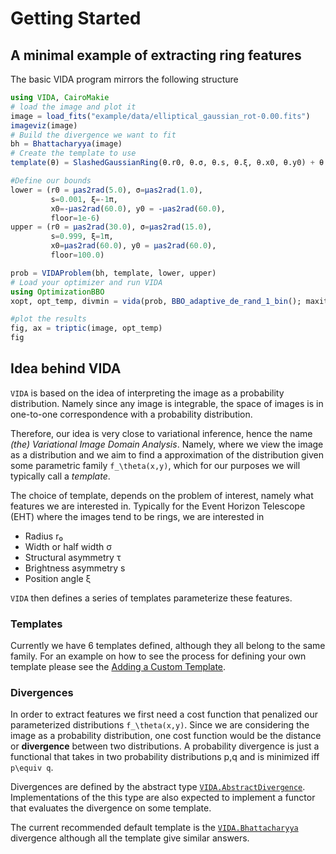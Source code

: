 # Getting Started

## A minimal example of extracting ring features

The basic VIDA program mirrors the following structure

```julia
using VIDA, CairoMakie
# load the image and plot it
image = load_fits("example/data/elliptical_gaussian_rot-0.00.fits")
imageviz(image)
# Build the divergence we want to fit
bh = Bhattacharyya(image)
# Create the template to use
template(θ) = SlashedGaussianRing(θ.r0, θ.σ, θ.s, θ.ξ, θ.x0, θ.y0) + θ.floor*Constant(μas2rad(100.0))

#Define our bounds
lower = (r0 = μas2rad(5.0), σ=μas2rad(1.0), 
         s=0.001, ξ=-1π, 
         x0=-μas2rad(60.0), y0 = -μas2rad(60.0), 
         floor=1e-6)
upper = (r0 = μas2rad(30.0), σ=μas2rad(15.0), 
         s=0.999, ξ=1π, 
         x0=μas2rad(60.0), y0 = μas2rad(60.0), 
         floor=100.0)

prob = VIDAProblem(bh, template, lower, upper)
# Load your optimizer and run VIDA
using OptimizationBBO
xopt, opt_temp, divmin = vida(prob, BBO_adaptive_de_rand_1_bin(); maxiters=50_000)

#plot the results
fig, ax = triptic(image, opt_temp)
fig
```

## Idea behind VIDA

`VIDA` is based on the idea of interpreting the image as a probability distribution. Namely since any image is integrable, the space of images is in one-to-one correspondence with a probability distribution.

Therefore, our idea is very close to variational inference, hence the name *(the) Variational Image Domain Analysis*. Namely, where we view the image as a distribution and we aim to find a approximation of the distribution given some parametric family ``f_\theta(x,y)``, which for our purposes we will typically call a *template*.

The choice of template, depends on the problem of interest, namely what features we are interested in. Typically for the Event Horizon Telescope (EHT) where the images tend to be rings, we are interested in

- Radius r₀
- Width or half width σ
- Structural asymmetry τ
- Brightness asymmetry s
- Position angle ξ

`VIDA` then defines a series of templates parameterize these features.

### Templates

Currently we have 6 templates defined, although they all belong to the same family. For an example on how to see the process for defining your own template please see the [Adding a Custom Template](@ref).

### Divergences

In order to extract features we first need a cost function that penalized our parameterized distributions ``f_\theta(x,y)``. Since we are considering the image as a probability distribution, one cost function would be the distance or **divergence** between two distributions. A probability divergence is just a functional that takes in two probability distributions p,q and is minimized iff ``p\equiv q``.

Divergences are defined by the abstract type [`VIDA.AbstractDivergence`](@ref). Implementations of the this type are also expected to implement a functor that evaluates the divergence on some template.

The current recommended default template is the [`VIDA.Bhattacharyya`](@ref) divergence although all the template give similar answers.